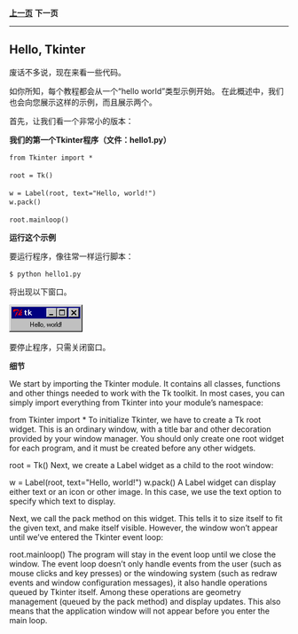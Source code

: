

**[上一页](whats-tkinter.md)**    **下一页**

----------

## Hello, Tkinter ##

废话不多说，现在来看一些代码。

如你所知，每个教程都会从一个“hello world”类型示例开始。 在此概述中，我们也会向您展示这样的示例，而且展示两个。

首先，让我们看一个非常小的版本：

**我们的第一个Tkinter程序（文件：hello1.py）**

    from Tkinter import *
    
    root = Tk()
    
    w = Label(root, text="Hello, world!")
    w.pack()
    
    root.mainloop()

**运行这个示例**

要运行程序，像往常一样运行脚本：

    $ python hello1.py

将出现以下窗口。

![](helloworld.gif)

要停止程序，只需关闭窗口。

**细节**

We start by importing the Tkinter module. It contains all classes, functions and other things needed to work with the Tk toolkit. In most cases, you can simply import everything from Tkinter into your module’s namespace:

from Tkinter import *
To initialize Tkinter, we have to create a Tk root widget. This is an ordinary window, with a title bar and other decoration provided by your window manager. You should only create one root widget for each program, and it must be created before any other widgets.

root = Tk()
Next, we create a Label widget as a child to the root window:

w = Label(root, text="Hello, world!")
w.pack()
A Label widget can display either text or an icon or other image. In this case, we use the text option to specify which text to display.

Next, we call the pack method on this widget. This tells it to size itself to fit the given text, and make itself visible. However, the window won’t appear until we’ve entered the Tkinter event loop:

root.mainloop()
The program will stay in the event loop until we close the window. The event loop doesn’t only handle events from the user (such as mouse clicks and key presses) or the windowing system (such as redraw events and window configuration messages), it also handle operations queued by Tkinter itself. Among these operations are geometry management (queued by the pack method) and display updates. This also means that the application window will not appear before you enter the main loop.
